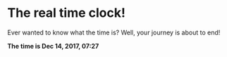 # The real time clock!

Ever wanted to know what the time is? Well, your journey is about to end!

**The time is Dec 14, 2017, 07:27**